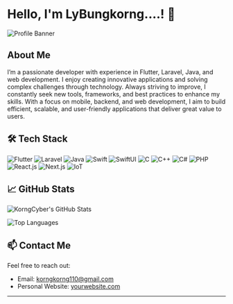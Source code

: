 # Hello, I'm LyBungkorng....! 👋

![Profile Banner](https://user-images.githubusercontent.com/74038190/212749171-b84692a8-2b04-4e3b-93ca-ac14705da224.gif)

## About Me

I’m a passionate developer with experience in Flutter, Laravel, Java, and web development. I enjoy creating innovative applications and solving complex challenges through technology. Always striving to improve, I constantly seek new tools, frameworks, and best practices to enhance my skills. With a focus on mobile, backend, and web development, I aim to build efficient, scalable, and user-friendly applications that deliver great value to users.

## 🛠️ Tech Stack

![Flutter](https://img.shields.io/badge/Flutter-02569B?style=flat&logo=flutter&logoColor=white)
![Laravel](https://img.shields.io/badge/Laravel-FF2D20?style=flat&logo=laravel&logoColor=white)
![Java](https://img.shields.io/badge/Java-007396?style=flat&logo=java&logoColor=white)
![Swift](https://img.shields.io/badge/Swift-F05138?style=flat&logo=swift&logoColor=white)
![SwiftUI](https://img.shields.io/badge/SwiftUI-000000?style=flat&logo=swift&logoColor=white)
![C](https://img.shields.io/badge/C-A8B9CC?style=flat&logo=c&logoColor=white)
![C++](https://img.shields.io/badge/C%2B%2B-00599C?style=flat&logo=cplusplus&logoColor=white)
![C#](https://img.shields.io/badge/C%23-239120?style=flat&logo=c-sharp&logoColor=white)
![PHP](https://img.shields.io/badge/PHP-777BB4?style=flat&logo=php&logoColor=white)
![React.js](https://img.shields.io/badge/React.js-61DAFB?style=flat&logo=react&logoColor=black)
![Next.js](https://img.shields.io/badge/Next.js-000000?style=flat&logo=next.js&logoColor=white)
![IoT](https://img.shields.io/badge/IoT-FF6F00?style=flat&logo=internet-of-things&logoColor=white)


## 📈 GitHub Stats

![KorngCyber's GitHub Stats](https://github-readme-stats.vercel.app/api?username=korngCyber&show_icons=true&theme=radical)

![Top Languages](https://github-readme-stats.vercel.app/api/top-langs/?username=korngCyber&layout=compact&theme=radical)


## 📫 Contact Me

Feel free to reach out:

- Email: [korngkorng110@gmail.com](mailto:your-email@example.com)
- Personal Website: [yourwebsite.com](https://yourwebsite.com)



---


